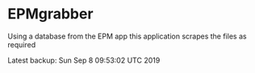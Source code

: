 # EPMgrabber
Using a database from the EPM app this application scrapes the files as required


Latest backup: Sun Sep 8 09:53:02 UTC 2019
